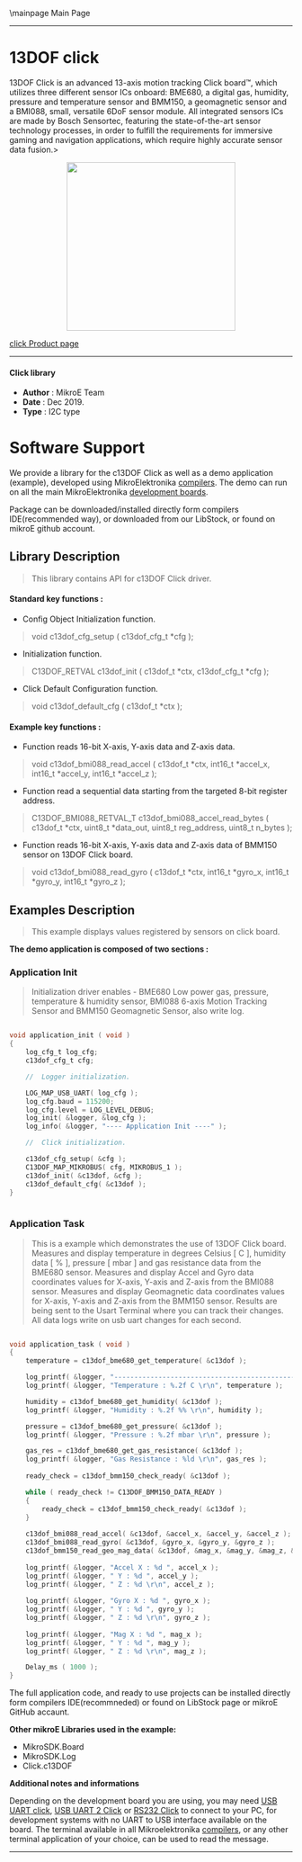 \mainpage Main Page
 
 

---
# 13DOF click

13DOF Click is an advanced 13-axis motion tracking Click board™, which utilizes three different sensor ICs onboard: BME680, a digital gas, humidity, pressure and temperature sensor and BMM150, a geomagnetic sensor and a BMI088, small, versatile 6DoF sensor module. All integrated sensors ICs are made by Bosch Sensortec, featuring the state-of-the-art sensor technology processes, in order to fulfill the requirements for immersive gaming and navigation applications, which require highly accurate sensor data fusion.>

<p align="center">
  <img src="https://download.mikroe.com/images/click_for_ide/13dof_click.png" height=300px>
</p>

[click Product page](https://www.mikroe.com/13dof-click)

---


#### Click library 

- **Author**        : MikroE Team
- **Date**          : Dec 2019.
- **Type**          : I2C type


# Software Support

We provide a library for the c13DOF Click 
as well as a demo application (example), developed using MikroElektronika 
[compilers](https://shop.mikroe.com/compilers). 
The demo can run on all the main MikroElektronika [development boards](https://shop.mikroe.com/development-boards).

Package can be downloaded/installed directly form compilers IDE(recommended way), or downloaded from our LibStock, or found on mikroE github account. 

## Library Description

> This library contains API for c13DOF Click driver.

#### Standard key functions :

- Config Object Initialization function.
> void c13dof_cfg_setup ( c13dof_cfg_t *cfg ); 
 
- Initialization function.
> C13DOF_RETVAL c13dof_init ( c13dof_t *ctx, c13dof_cfg_t *cfg );

- Click Default Configuration function.
> void c13dof_default_cfg ( c13dof_t *ctx );


#### Example key functions :

- Function reads 16-bit X-axis, Y-axis data and Z-axis data.
> void c13dof_bmi088_read_accel ( c13dof_t *ctx, int16_t *accel_x, int16_t *accel_y, int16_t *accel_z );
 
- Function read a sequential data starting from the targeted 8-bit register address.
> C13DOF_BMI088_RETVAL_T c13dof_bmi088_accel_read_bytes ( c13dof_t *ctx, uint8_t *data_out, uint8_t reg_address, uint8_t n_bytes );

- Function reads 16-bit X-axis, Y-axis data and Z-axis data of BMM150 sensor on 13DOF Click board.
> void c13dof_bmi088_read_gyro ( c13dof_t *ctx, int16_t *gyro_x, int16_t *gyro_y, int16_t *gyro_z );

## Examples Description

> This example displays values registered by sensors on click board.

**The demo application is composed of two sections :**

### Application Init 

> Initialization driver enables -
> BME680 Low power gas, pressure, temperature & humidity sensor, 
> BMI088 6-axis Motion Tracking Sensor and
> BMM150 Geomagnetic Sensor, also write log.

```c

void application_init ( void )
{
    log_cfg_t log_cfg;
    c13dof_cfg_t cfg;

    //  Logger initialization.

    LOG_MAP_USB_UART( log_cfg );
    log_cfg.baud = 115200;
    log_cfg.level = LOG_LEVEL_DEBUG;
    log_init( &logger, &log_cfg );
    log_info( &logger, "---- Application Init ----" );

    //  Click initialization.

    c13dof_cfg_setup( &cfg );
    C13DOF_MAP_MIKROBUS( cfg, MIKROBUS_1 );
    c13dof_init( &c13dof, &cfg );
    c13dof_default_cfg( &c13dof );
}
  
```

### Application Task

> This is a example which demonstrates the use of 13DOF Click board.
> Measures and display temperature in degrees Celsius [ C ], humidity data [ % ], 
> pressure [ mbar ] and gas resistance data from the BME680 sensor.
> Measures and display Accel and Gyro data coordinates values 
> for X-axis, Y-axis and Z-axis from the BMI088 sensor.
> Measures and display Geomagnetic data coordinates values for 
> X-axis, Y-axis and Z-axis from the BMM150 sensor.
> Results are being sent to the Usart Terminal where you can track their changes.
> All data logs write on usb uart changes for each second.

```c

void application_task ( void )
{
    temperature = c13dof_bme680_get_temperature( &c13dof );

    log_printf( &logger, "----------------------------------------------------------\n");
    log_printf( &logger, "Temperature : %.2f C \r\n", temperature );

    humidity = c13dof_bme680_get_humidity( &c13dof );
    log_printf( &logger, "Humidity : %.2f %% \r\n", humidity );

    pressure = c13dof_bme680_get_pressure( &c13dof );
    log_printf( &logger, "Pressure : %.2f mbar \r\n", pressure );

    gas_res = c13dof_bme680_get_gas_resistance( &c13dof );
    log_printf( &logger, "Gas Resistance : %ld \r\n", gas_res );
    
    ready_check = c13dof_bmm150_check_ready( &c13dof );

    while ( ready_check != C13DOF_BMM150_DATA_READY )
    {
        ready_check = c13dof_bmm150_check_ready( &c13dof );
    }
    
    c13dof_bmi088_read_accel( &c13dof, &accel_x, &accel_y, &accel_z );
    c13dof_bmi088_read_gyro( &c13dof, &gyro_x, &gyro_y, &gyro_z );
    c13dof_bmm150_read_geo_mag_data( &c13dof, &mag_x, &mag_y, &mag_z, &r_hall );
    
    log_printf( &logger, "Accel X : %d ", accel_x );
    log_printf( &logger, " Y : %d ", accel_y );
    log_printf( &logger, " Z : %d \r\n", accel_z );
    
    log_printf( &logger, "Gyro X : %d ", gyro_x );
    log_printf( &logger, " Y : %d ", gyro_y );
    log_printf( &logger, " Z : %d \r\n", gyro_z );
        
    log_printf( &logger, "Mag X : %d ", mag_x );
    log_printf( &logger, " Y : %d ", mag_y );
    log_printf( &logger, " Z : %d \r\n", mag_z );

    Delay_ms ( 1000 );
}

```


The full application code, and ready to use projects can be  installed directly form compilers IDE(recommneded) or found on LibStock page or mikroE GitHub accaunt.

**Other mikroE Libraries used in the example:** 

- MikroSDK.Board
- MikroSDK.Log
- Click.c13DOF

**Additional notes and informations**

Depending on the development board you are using, you may need 
[USB UART click](https://shop.mikroe.com/usb-uart-click), 
[USB UART 2 Click](https://shop.mikroe.com/usb-uart-2-click) or 
[RS232 Click](https://shop.mikroe.com/rs232-click) to connect to your PC, for 
development systems with no UART to USB interface available on the board. The 
terminal available in all Mikroelektronika 
[compilers](https://shop.mikroe.com/compilers), or any other terminal application 
of your choice, can be used to read the message.



---
